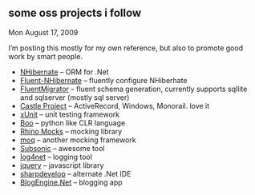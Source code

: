 
some oss projects i follow
--------------------------

Mon August 17, 2009

I’m posting this mostly for my own reference, but also to promote good
work by smart people.

-   [NHibernate](http://sourceforge.net/projects/nhibernate/) – ORM for
    .Net
-   [Fluent-NHibernate](http://github.com/jagregory/fluent-nhibernate/tree/master)
    – fluently configure NHiberhate
-   [FluentMigrator](http://github.com/enkari/fluentmigrator/tree/master)
    – fluent schema generation, currently supports sqllite and sqlserver
    (mostly sql server)
-   [Castle Project](http://castleproject.org/) – ActiveRecord,
    Windows, Monorail. love it
-   [xUnit](http://www.codeplex.com/xunit) – unit testing framework
-   [Boo](http://boo.codehaus.org/) – python like CLR language
-   [Rhino Mocks](http://ayende.com/projects/rhino-mocks.aspx) – mocking
    library
-   [moq](http://code.google.com/p/moq/) – another mocking framework
-   [Subsonic](http://subsonicproject.com/) – awesome tool
-   [log4net](http://logging.apache.org/log4net/index.html) – logging
    tool
-   [jquery](http://jquery.com/) – javascript library
-   [sharpdevelop](http://www.icsharpcode.net/OpenSource/SD/) –
    alternate .Net IDE
-   [BlogEngine.Net](http://www.dotnetblogengine.net/) – blogging app
